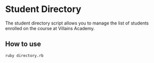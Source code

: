 Student Directory
=====================

The student directory script allows you to manage the list of students enrolled on the course at Villains Academy.

How to use
--------------

```shell
ruby directory.rb
